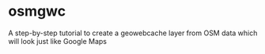 # osmgwc
A step-by-step tutorial to create a geowebcache layer from OSM data which will look just like Google Maps
